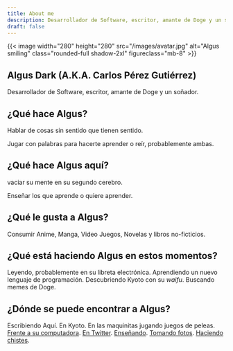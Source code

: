 ```yaml
---
title: About me
description: Desarrollador de Software, escritor, amante de Doge y un soñador.
draft: false
---
```


{{< image width="280" height="280" src="/images/avatar.jpg" alt="Algus smiling" class="rounded-full shadow-2xl" figureclass="mb-8" >}}

## Algus Dark (A.K.A. Carlos Pérez Gutiérrez)
Desarrollador de Software, escritor, amante de Doge y un soñador.
## ¿Qué hace Algus?
Hablar de cosas sin sentido que tienen sentido.

Jugar con palabras para hacerte aprender o reír, probablemente ambas.

## ¿Qué hace Algus aquí?
vaciar su mente en su segundo cerebro.

Enseñar los que aprende o quiere aprender.
## ¿Qué le gusta a Algus?
Consumir Anime, Manga, Video Juegos, Novelas y libros no-ficticios.

## ¿Qué está haciendo Algus en estos momentos?
Leyendo, probablemente en su libreta electrónica. Aprendiendo un nuevo lenguaje de programación. Descubriendo Kyoto con su *waifu*. Buscando memes de Doge.

## ¿Dónde se puede encontrar a Algus?

Escribiendo Aquí. En Kyoto. En las maquinitas jugando juegos de peleas. [Frente a su computadora](https://git.algus.ninja). [En Twitter](https://tweet.algus.ninja). [Enseñando](https://pues.algus.ninja). [Tomando fotos](https://ig.algus.ninja). [Haciendo chistes](https://in.algus.ninja).